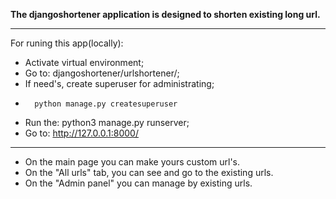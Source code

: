 **The djangoshortener application is designed to shorten existing long url.**
***
For runing this app(locally):
- Activate virtual environment;
- Go to: djangoshortener/urlshortener/;
- If need's, create superuser for administrating;
-       python manage.py createsuperuser
- Run the: python3 manage.py runserver;
- Go to: http://127.0.0.1:8000/
***
* On the main page you can make yours custom url's.
* On the "All urls" tab, you can see and go to the existing urls.
* On the "Admin panel" you can manage by existing urls.
